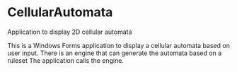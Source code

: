 # CellularAutomata
Application to display 2D cellular automata

This is a Windows Forms application to display a cellular automata based on user input.
There is an engine that can generate the automata based on a ruleset
The application calls the engine.
